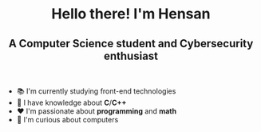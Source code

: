 <h1 align="center">Hello there! I'm Hensan</h1>
<h2 align="center">A Computer Science student and Cybersecurity enthusiast</h2>
<br>

- :books: I'm currently studying front-end technologies
- :brain: I have knowledge about **C**/**C++**
- :heart: I'm passionate about **programming** and **math**
- :eyes: I'm curious about computers
